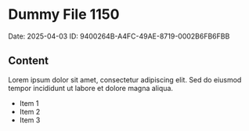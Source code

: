 # Dummy File 1150

Date: 2025-04-03
ID: 9400264B-A4FC-49AE-8719-0002B6FB6FBB

## Content

Lorem ipsum dolor sit amet, consectetur adipiscing elit.
Sed do eiusmod tempor incididunt ut labore et dolore magna aliqua.

* Item 1
* Item 2
* Item 3
